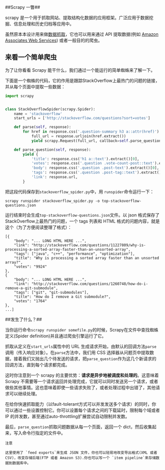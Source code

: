 ##Scrapy 一瞥##

scrapy 是一个用于抓取网站、提取结构化数据的应用框架。广泛应用于数据挖掘、信息处理和历史归档等应用中。

虽然原本本设计用来做[数据抓取](http://en.wikipedia.org/wiki/Web_scraping)，它也可以用来通过 API 提取数据(例如 [Amazon Associates Web Services](http://aws.amazon.com/associates/)) 或者一般目的的爬虫。

## 来看一个简单爬虫 ##

为了让你看看 Scrapy 能干什么，我们通过一个能运行的简单蜘蛛来了解一下。

下面是一个蜘蛛的代码，它的作用是跟踪StackOverflow上最热门的问题的链接，并从每个页面中提取一些数据：

```python
import scrapy


class StackOverflowSpider(scrapy.Spider):
    name = 'stackoverflow'
    start_urls = ['http://stackoverflow.com/questions?sort=votes']

    def parse(self, response):
        for href in response.css('.question-summary h3 a::attr(href)'):
            full_url = response.urljoin(href.extract())
            yield scrapy.Request(full_url, callback=self.parse_question)

    def parse_question(self, response):
        yield {
            'title': response.css('h1 a::text').extract()[0],
            'votes': response.css('.question .vote-count-post::text').extract()[0],
            'body': response.css('.question .post-text').extract()[0],
            'tags': response.css('.question .post-tag::text').extract(),
            'link': response.url,
        }
```

把这段代码保存到`stackoverflow_spider.py`中，用 `runspider`命令运行一下：

```shell
scrapy runspider stackoverflow_spider.py -o top-stackoverflow-questions.json
```

运行结束时会生成`top-stackoverflow-questions.json`文件。以 json 格式保存了StackOverflow上最热门的问题，一个 tags 列表和 HTML 格式的问题内容，就是这个（为了方便阅读整理了格式）：

```
[{
    "body": "... LONG HTML HERE ...",
    "link": "http://stackoverflow.com/questions/11227809/why-is-processing-a-sorted-array-faster-than-an-unsorted-array",
    "tags": ["java", "c++", "performance", "optimization"],
    "title": "Why is processing a sorted array faster than an unsorted array?",
    "votes": "9924"
},
{
    "body": "... LONG HTML HERE ...",
    "link": "http://stackoverflow.com/questions/1260748/how-do-i-remove-a-git-submodule",
    "tags": ["git", "git-submodules"],
    "title": "How do I remove a Git submodule?",
    "votes": "1764"
},
...]
```

##发生了什么？##

当你运行命令`scrapy runspider somefile.py`的时候，Scrapy在文件中查找蜘蛛定义(Spider definition)并且通过爬虫引擎运行了它。


抓取从定义在`start_urls`属性中的 URL 生成请求开始，由默认的回调方法`parse`调用（传入响应对象）。在`parse`方法中，我们用 CSS 选择器从问题页中提取数据，接着我们又抛出几个待发送的请求，把`parse_question`作为这几个新请求的回调方法，直到每个请求都完成。

这时你注意到一个 scrapy 的主要优势：**请求是异步地被调度和处理的**。这意味着 Scrapy 不需要等一个请求返回并处理完成，它就可以同时发送另一个请求，或者做些其他事情。这也意味着即使一些请求失败了，或者处理过程中出错了，其他请求可以继续处理。

在给你快速抓取能力（以fault-tolerant方式可以并发发送多个请求）的同时，你可以通过一些设置控制它。你可以设置每个请求之间的下载延时，限制每个域或者 IP 的并发数，甚至通过auto-throttling扩展尝试自动限制并发数。

最后，`parse_question`抓取问题数据从每一个页面，返回一个 dict，然后收集起来，写入命令行指定的文件中。

    注意
    
    这里使用了 `feed exports`来生成 JSON 文件，你也可以轻易地改变导出格式(XML 或者 CSV)，改变存储后端(FTP 或者 Amazon S3).你也可以写一个 `item pipeline`来存储数据到数据库中。

